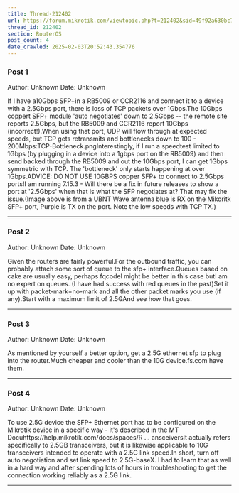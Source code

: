 ```yaml
---
title: Thread-212402
url: https://forum.mikrotik.com/viewtopic.php?t=212402&sid=49f92a630bc7970d8ca50523be880e8f
thread_id: 212402
section: RouterOS
post_count: 4
date_crawled: 2025-02-03T20:52:43.354776
---
```


### Post 1
Author: Unknown
Date: Unknown

If I have a10Gbps SFP+in a RB5009 or CCR2116 and connect it to a device with a 2.5Gbps port, there is loss of TCP packets over 1Gbps.The 10Gbps coppert SFP+ module  'auto negotiates' down to 2.5Gbps -- the remote site reports 2.5Gbps, but the RB5009 and CCR2116 report 10Gbps (incorrect!).When using that port, UDP will flow through at expected speeds, but TCP gets retransmits and bottlenecks down to 100 - 200Mbps:TCP-Bottleneck.pngInterestingly, if I run a speedtest limited to 1Gbps (by plugging in a device into a 1gbps port on the RB5009) and then send backed through the RB5009 and out the 10Gbps port, I can get 1Gbps symmetric with TCP.  The 'bottleneck' only starts happening at over 1Gbps.ADVICE: DO NOT USE 10GBPS copper SFP+ to connect to 2.5Gbps ports!I am running 7.15.3 - Will there be a fix in future releases to show a port at '2.5Gbps' when that is what the SFP negotiates at?  That may fix the issue.(Image above is from a UBNT Wave antenna blue is RX on the Mikoritk SFP+ port, Purple is TX on the port.  Note the low speeds with TCP TX.)

---
### Post 2
Author: Unknown
Date: Unknown

Given the routers are fairly powerful.For the outbound traffic, you can probably attach some sort of queue to the sfp+ interface.Queues based on cake are usually easy, perhaps fqcodel might be better in this case butI am no expert on queues. (I have had success with red queues in the past)Set it up with packet-mark=no-mark and all the other packet marks you use (if any).Start with a maximum limit of 2.5GAnd see how that goes.

---
### Post 3
Author: Unknown
Date: Unknown

As mentioned by yourself a better option, get a 2.5G ethernet sfp to plug into the router.Much cheaper and cooler than the 10G device.fs.com have them.

---
### Post 4
Author: Unknown
Date: Unknown

To use 2.5G device the SFP+ Ethernet port has to be configured on the Mikrotik device in a specific way - it's described in the MT Docuhttps://help.mikrotik.com/docs/spaces/R ... ansceiversIt actually refers specifically to 2.5GB transceivers, but it is likewise applicable to 10G transceivers intended to operate with a 2.5G link speed.In short, turn off auto negotiation and set link speed to 2.5G-baseX. I had to learn that as well in a hard way and after spending lots of hours in troubleshooting to get the connection working reliably as a 2.5G link.

---
